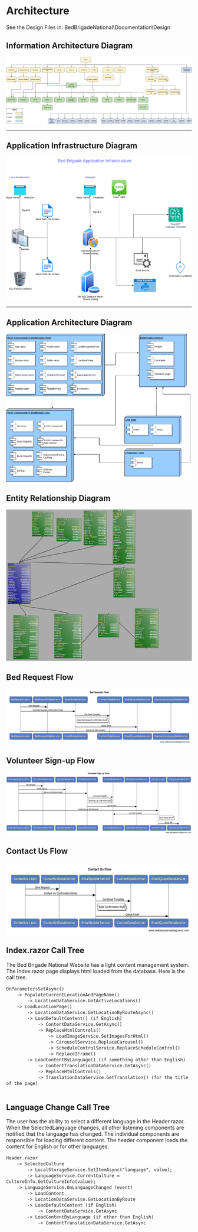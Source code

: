 # Architecture

See the Design Files in:
BedBrigadeNational\Documentation\Design

## Information Architecture Diagram

![Information Architecture Diagram](Design/Information%20Architecture%20Diagram.png)

<hr />

## Application Infrastructure Diagram
![Application Infrastructure Diagram](Design/Application%20Infrastructure%20Diagram.png)

<hr />

## Application Architecture Diagram
![Application Architecture Diagram](Design/Application%20Architecture%20Diagram.png)

## Entity Relationship Diagram
![Entity Relationship Diagram](Design/EntityRelationshipDiagram.png)

## Bed Request Flow
![Bed Request Sequence Diagram](Design/Bed%20Request%20Sequence%20Diagram.png)

## Volunteer Sign-up Flow
![Volunteer Signup Sequence Diagram](Design/Volunteer%20Signup%20Sequence%20Diagram.png)

## Contact Us Flow
![Contact Us Sequence Diagram](Design/Contact%20Us%20Sequence%20Diagram.png)

## Index.razor Call Tree
The Bed Brigade National Website has a light content management system.  The Index.razor page displays html loaded from the database.  Here is the call tree.

```
OnParametersSetAsync()
    -> PopulateCurrentLocationAndPageName()
        -> LocationDataService.GetActiveLocations()
    -> LoadLocationPage()
        -> LocationDataService.GetLocationByRouteAsync()
        -> LoadDefaultContent() (if English)
            -> ContentDataService.GetAsync()
            -> ReplaceHtmlControls()
                -> LoadImageService.SetImagesForHtml()
                -> CarouselService.ReplaceCarousel()
                -> ScheduleControlService.ReplaceScheduleControl()
                -> ReplaceIFrame()
        -> LoadContentByLanguage() (if something other than English)
            -> ContentTranslationDataService.GetAsync()
            -> ReplaceHtmlControls()
            -> TranslationDataService.GetTranslation() (for the title of the page)
            
```          

## Language Change Call Tree
The user has the ability to select a different language in the Header.razor.  When the SelectedLanguage changes, all other listening components are notified that the language has changed.  The individual components are responsible for loading different content.  The header component loads the content for English or for other languages.

```
Header.razor
	-> SelectedCulture
		-> LocalStorageService.SetItemAsync("language", value);
		-> LanguageService.CurrentCulture = CultureInfo.GetCultureInfo(value);
	-> LanguageService.OnLanguageChanged (event)
		-> LoadContent
		-> LocationDataService.GetLocationByRoute
		-> LoadDefaultContent (if English)
			-> ContentDataService.GetAsync
		-> LoadContentByLanguage (if other than English)
			-> ContentTranslationDataService.GetAsync
```
